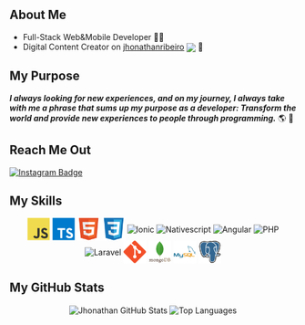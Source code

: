 ## About Me

* Full-Stack Web&Mobile Developer :technologist:
* Digital Content Creator on [jhonathanribeiro](https://jhonathanribeiro.netlify.app) <img src="https://user-images.githubusercontent.com/37172038/113800681-c1762500-972d-11eb-8572-69d3f34ca121.png" width="30" align="center" /> :purple_heart:

## My Purpose

***I always looking for new experiences, and on my journey, I always take with me a phrase that sums up my purpose as a developer: Transform the world and provide new experiences to people through programming.*** :earth_americas: :blue_heart:

## Reach Me Out

[![Instagram Badge](https://img.shields.io/badge/-Instagram-B353A5?style=flat-square&labelColor=B353A5&logo=instagram&logoColor=white&link=https://www.instagram.com/jhonathan.rb)](https://www.instagram.com/jhonathan.rb)


## My Skills

<p align="center">
  <img src="https://raw.githubusercontent.com/devicons/devicon/master/icons/javascript/javascript-original.svg" alt="Javascript" title="Javascript" align="center" width="40" />
  <img src="https://raw.githubusercontent.com/devicons/devicon/master/icons/typescript/typescript-original.svg" alt="Typescript" title="Typescript" align="center" width="40" />
  <img src="https://raw.githubusercontent.com/devicons/devicon/master/icons/html5/html5-original.svg" alt="HTML" title="HTML" align="center" width="40" />
  <img src="https://raw.githubusercontent.com/devicons/devicon/master/icons/css3/css3-original.svg" alt="CSS" title="CSS" align="center" width="40" />
  <img src="https://user-images.githubusercontent.com/37172038/113800303-15ccd500-972d-11eb-8396-7aeee39aef94.png" alt="Ionic" title="Ionic" align="center" width="40" />
  <img src="https://user-images.githubusercontent.com/37172038/113800414-490f6400-972d-11eb-9877-63b92fca9ed2.png" alt="Nativescript" title="Nativescript" align="center" width="40"/>
  <img src="https://user-images.githubusercontent.com/37172038/113800355-2c732c00-972d-11eb-809c-c7714ea9e5e9.png" alt="Angular" title="Angular" align="center" width="40" />
  <img src="https://user-images.githubusercontent.com/37172038/113800493-6a705000-972d-11eb-9a57-1107dbdd5e0b.png" alt="PHP" title="PHP" align="center" width="40" />
  <img src="https://user-images.githubusercontent.com/37172038/113800526-7eb44d00-972d-11eb-84d0-fac8fd4cf9bd.png" alt="Laravel" title="Laravel" align="center" width="40" />
  <img src="https://raw.githubusercontent.com/devicons/devicon/master/icons/git/git-original.svg" alt="Git" title="Git" align="center" width="40" />
  <img src="https://raw.githubusercontent.com/devicons/devicon/master/icons/mongodb/mongodb-original-wordmark.svg" alt="MongoDB" title="MongoDB" align="center" width="40" />
  <img src="https://raw.githubusercontent.com/devicons/devicon/master/icons/mysql/mysql-original-wordmark.svg" alt="MySQL" title="MySQL" align="center" width="40" />
  <img src="https://raw.githubusercontent.com/devicons/devicon/master/icons/postgresql/postgresql-original.svg" alt="PostgreSQL" title="PostgreSQL" align="center" width="40" />
</p>

## My GitHub Stats

<p align="center">
  <img align="center" src="https://github-readme-stats.vercel.app/api?username=JhonathanRibeiro&hide=stars&show_icons=true&theme=tokyonight&count_private=true&include_all_commits=true&hide_border=true&disable_animations=false&custom_title=Jhonathan%20GitHub%20Stats" alt="Jhonathan GitHub Stats" title="Jhonathan GitHub Stats" />
  <img align="center" src="https://github-readme-stats.vercel.app/api/top-langs/?username=JhonathanRibeiro&theme=tokyonight&hide_border=true&layout=compact" alt="Top Languages" title="Top Languages" />
</p>

<!--
**fellipe-araujo/fellipe-araujo** is a ✨ _special_ ✨ repository because its `README.md` (this file) appears on your GitHub profile.

Here are some ideas to get you started:

- 🔭 I’m currently working on ...
- 🌱 I’m currently learning ...
- 👯 I’m looking to collaborate on ...
- 🤔 I’m looking for help with ...
- 💬 Ask me about ...
- 📫 How to reach me: ...
- 😄 Pronouns: ...
- ⚡ Fun fact: ...
-->
